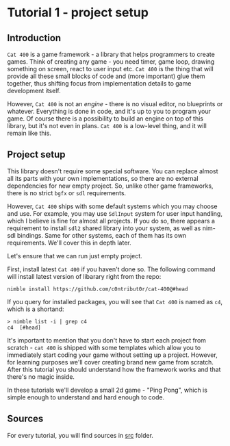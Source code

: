 
Tutorial 1 - project setup
==========================

Introduction
------------

`Cat 400` is a game framework - a library that helps programmers to create games. Think of creating any game - you need timer, game loop, drawing something on screen, react to user input etc. `Cat 400` is the thing that will provide all these small blocks of code and (more important) glue them together, thus shifting focus from implementation details to game development itself.

However, `Cat 400` is not an _engine_ - there is no visual editor, no blueprints or whatever. Everything is done in code, and it's up to you to program your game. Of course there is a possibility to build an engine on top of this library, but it's not even in plans. `Cat 400` is a low-level thing, and it will remain like this.

Project setup
-------------

This library doesn't require some special software. You can replace almost all its parts with your own implementations, so there are no external dependencies for new empty project. So, unlike other game frameworks, there is no strict `bgfx` or `sdl` requirements.

However, `Cat 400` ships with some default systems which you may choose and use. For example, you may use `SdlInput` system for user input handling, which I believe is fine for almost all projects. If you do so, there appears a requirement to install `sdl2` shared library into your system, as well as nim-sdl bindings. Same for other systems, each of them has its own requirements. We'll cover this in depth later.

Let's ensure that we can run just empty project.

First, install latest `Cat 400` if you haven't done so. The following command will install latest version of libarary right from the repo:

```
nimble install https://github.com/c0ntribut0r/cat-400@#head
```

If you query for installed packages, you will see that `Cat 400` is named as `c4`, which is a shortand:

```
> nimble list -i | grep c4
c4  [#head]
```

It's important to mention that you don't have to start each project from scratch - `cat 400` is shipped with some templates which allow you to immediately start coding your game without setting up a project. However, for learning purposes we'll cover creating brand new game from scratch. After this tutorial you should understand how the framework works and that there's no magic inside.

In these tutorials we'll develop a small 2d game - "Ping Pong", which is simple enough to understand and hard enough to code.

Sources
-------

For every tutorial, you will find sources in [src](src/) folder.
